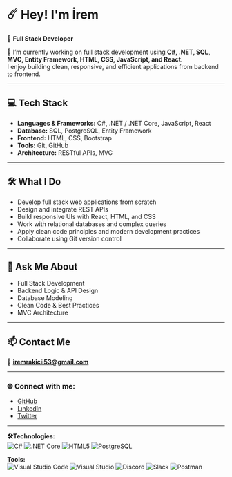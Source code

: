 # ☄️ Hey! I'm İrem  
💫 **Full Stack Developer**

🌱 I’m currently working on full stack development using **C#, .NET, SQL, MVC, Entity Framework, HTML, CSS, JavaScript, and React**.  
I enjoy building clean, responsive, and efficient applications from backend to frontend.

---

## 💻 Tech Stack
- **Languages & Frameworks:** C#, .NET / .NET Core, JavaScript, React  
- **Database:** SQL, PostgreSQL, Entity Framework  
- **Frontend:** HTML, CSS, Bootstrap  
- **Tools:** Git, GitHub  
- **Architecture:** RESTful APIs, MVC

---

## 🛠️ What I Do
- Develop full stack web applications from scratch  
- Design and integrate REST APIs  
- Build responsive UIs with React, HTML, and CSS  
- Work with relational databases and complex queries  
- Apply clean code principles and modern development practices  
- Collaborate using Git version control

---

## 💬 Ask Me About
- Full Stack Development  
- Backend Logic & API Design  
- Database Modeling  
- Clean Code & Best Practices  
- MVC Architecture  

---

## 📫 Contact Me
📧 **iremrakicii53@gmail.com**

---

### 🌐 Connect with me:
- [GitHub](https://github.com/iremrakicii)
- [LınkedIn](https://www.linkedin.com/in/irem-rak%C4%B1c%C4%B1-571a25182/)
- [Twitter](https://twitter.com/iremrakici)

---

**🛠️Technologies:**  
![C#](https://img.shields.io/badge/C%23-239120?style=for-the-badge&logo=c-sharp&logoColor=white)
![.NET Core](https://img.shields.io/badge/.NET_Core-5C2D91?style=for-the-badge&logo=dotnet&logoColor=white)
![HTML5](https://img.shields.io/badge/HTML5-E34F26?style=for-the-badge&logo=html5&logoColor=white)
![PostgreSQL](https://img.shields.io/badge/PostgreSQL-336791?style=for-the-badge&logo=postgresql&logoColor=white)

**Tools:**  
![Visual Studio Code](https://img.shields.io/badge/VS_Code-0078D4?style=for-the-badge&logo=visual-studio-code&logoColor=white)
![Visual Studio](https://img.shields.io/badge/Visual_Studio-5C2D91?style=for-the-badge&logo=visual-studio&logoColor=white)
![Discord](https://img.shields.io/badge/Discord-5865F2?style=for-the-badge&logo=discord&logoColor=white)
![Slack](https://img.shields.io/badge/Slack-4A154B?style=for-the-badge&logo=slack&logoColor=white)
![Postman](https://img.shields.io/badge/Postman-FF6C37?style=for-the-badge&logo=postman&logoColor=white)


